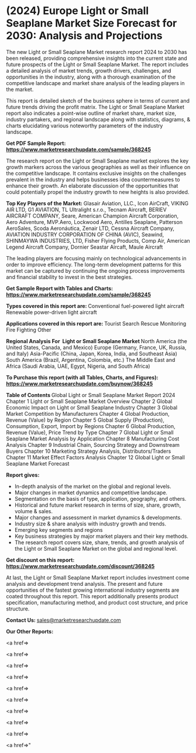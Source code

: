 # (2024) Europe Light or Small Seaplane Market Size Forecast for 2030: Analysis and Projections

The new Light or Small Seaplane Market research report 2024 to 2030 has been released, providing comprehensive insights into the current state and future prospects of the Light or Small Seaplane Market. The report includes a detailed analysis of market trends, growth drivers, challenges, and opportunities in the industry, along with a thorough examination of the competitive landscape and market share analysis of the leading players in the market.

This report is detailed sketch of the business sphere in terms of current and future trends driving the profit matrix. The Light or Small Seaplane Market report also indicates a point-wise outline of market share, market size, industry partakers, and regional landscape along with statistics, diagrams, &amp; charts elucidating various noteworthy parameters of the industry landscape.

<strong><b>Get PDF Sample Report: <a href=https://www.marketresearchupdate.com/sample/368245>https://www.marketresearchupdate.com/sample/368245</a></b></strong>

The research report on the Light or Small Seaplane market explores the key growth markers across the various geographies as well as their influence on the competitive landscape. It contains exclusive insights on the challenges prevalent in the industry and helps businesses idea countermeasures to enhance their growth. An elaborate discussion of the opportunities that could potentially propel the industry growth to new heights is also provided.

<strong><b>Top Key Players of the Market:
</b></strong>Glasair Aviation, LLC., Icon AirCraft, VIKING AIR LTD, G1 AVIATION, TL Ultralight s.r.o., Tecnam Aircraft, BERIEV AIRCRAFT COMPANY, Seare, American Champion Aircraft Corporation, Aero Adventure, MVP.Aero, Lockwood Aero, Antilles Seaplane, Patterson AeroSales, Scoda Aeronáutica, Zenair LTD, Cessna Aircraft Company, AVIATION INDUSTRY CORPORATION OF CHINA (AVIC), Seawind, SHINMAYWA INDUSTRIES, LTD, Fisher Flying Products, Comp Air, American Legend Aircraft Company, Dornier Seastar Aircaft, Maule Aircraft<strong><b>
</b></strong>

The leading players are focusing mainly on technological advancements in order to improve efficiency. The long-term development patterns for this market can be captured by continuing the ongoing process improvements and financial stability to invest in the best strategies.

<strong><b>Get Sample Report with Tables and Charts: <a href=https://www.marketresearchupdate.com/sample/368245>https://www.marketresearchupdate.com/sample/368245</a></b></strong>

<strong><b>Types covered in this report are:
</b></strong>Conventional fuel-powered light aircraft
Renewable power-driven light aircraft<strong><b>
</b></strong>

<strong><b>Applications covered in this report are:
</b></strong>Tourist
Search
Rescue
Monitoring
Fire Fighting
Other<strong><b>
</b></strong>

<strong><b>Regional Analysis For  Light or Small Seaplane Market</b></strong><strong><b>
</b></strong>North America (the United States, Canada, and Mexico)
Europe (Germany, France, UK, Russia, and Italy)
Asia-Pacific (China, Japan, Korea, India, and Southeast Asia)
South America (Brazil, Argentina, Colombia, etc.)
The Middle East and Africa (Saudi Arabia, UAE, Egypt, Nigeria, and South Africa)

<strong><b>To Purchase this report (with all Tables, Charts, and Figures): <a href=https://www.marketresearchupdate.com/buynow/368245>https://www.marketresearchupdate.com/buynow/368245</a></b></strong>

<strong><b>Table of Contents</b></strong><strong><b>
</b></strong>Global Light or Small Seaplane Market Report 2024
Chapter 1 Light or Small Seaplane Market Overview
Chapter 2 Global Economic Impact on Light or Small Seaplane Industry
Chapter 3 Global Market Competition by Manufacturers
Chapter 4 Global Production, Revenue (Value) by Region
Chapter 5 Global Supply (Production), Consumption, Export, Import by Regions
Chapter 6 Global Production, Revenue (Value), Price Trend by Type
Chapter 7 Global Light or Small Seaplane Market Analysis by Application
Chapter 8 Manufacturing Cost Analysis
Chapter 9 Industrial Chain, Sourcing Strategy and Downstream Buyers
Chapter 10 Marketing Strategy Analysis, Distributors/Traders
Chapter 11 Market Effect Factors Analysis
Chapter 12 Global Light or Small Seaplane Market Forecast

<strong><b>Report gives:</b></strong>

- In-depth analysis of the market on the global and regional levels.
- Major changes in market dynamics and competitive landscape.
- Segmentation on the basis of type, application, geography, and others.
- Historical and future market research in terms of size, share, growth, volume &amp; sales.
- Major changes and assessment in market dynamics &amp; developments.
- Industry size &amp; share analysis with industry growth and trends.
- Emerging key segments and regions
- Key business strategies by major market players and their key methods.
- The research report covers size, share, trends, and growth analysis of the Light or Small Seaplane Market on the global and regional level.

<strong><b>Get discount on this report: <a href=https://www.marketresearchupdate.com/discount/368245>https://www.marketresearchupdate.com/discount/368245</a></b></strong>

At last, the Light or Small Seaplane Market report includes investment come analysis and development trend analysis. The present and future opportunities of the fastest growing international industry segments are coated throughout this report. This report additionally presents product specification, manufacturing method, and product cost structure, and price structure.

<strong><b>Contact Us:
</b></strong>sales@marketresearchupdate.com

<strong>Our Other Reports:</strong>

<a href=></a>

<a href=></a>

<a href=></a>

<a href=></a>

<a href=></a>

<a href=></a>

<a href=></a>

<a href=></a>

<a href=></a>

<a href=></a>"
